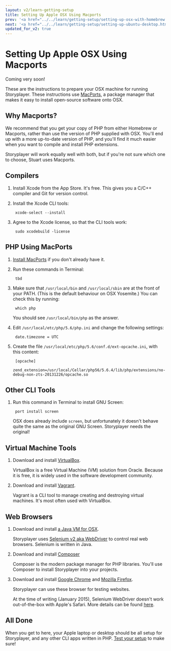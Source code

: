 ```yaml
---
layout: v2/learn-getting-setup
title: Setting Up Apple OSX Using Macports
prev: '<a href="../../learn/getting-setup/setting-up-osx-with-homebrew.html">Prev: Setting Up Apple OSX Using Homebrew</a>'
next: '<a href="../../learn/getting-setup/setting-up-ubuntu-desktop.html">Next: Setting Up Ubuntu Desktop</a>'
updated_for_v2: true
---
```


# Setting Up Apple OSX Using Macports

Coming very soon!

These are the instructions to prepare your OSX machine for running Storyplayer. These instructions use [MacPorts](http://www.macports.org), a package manager that makes it easy to install open-source software onto OSX.

## Why Macports?

We recommend that you get your copy of PHP from either Homebrew or Macports, rather than use the version of PHP supplied with OSX. You'll end up with a more up-to-date version of PHP, and you'll find it much easier when you want to compile and install PHP extensions.

Storyplayer will work equally well with both, but if you're not sure which one to choose, Stuart uses Macports.

## Compilers

1. Install Xcode from the App Store. It's free. This gives you a C/C++ compiler and Git for version control.
1. Install the Xcode CLI tools:

        xcode-select --install

1. Agree to the Xcode license, so that the CLI tools work:

        sudo xcodebuild -license

## PHP Using MacPorts

1. [Install MacPorts](http://www.macports.org) if you don't already have it.
1. Run these commands in Terminal:

        tbd

1. Make sure that `/usr/local/bin` and `/usr/local/sbin` are at the front of your PATH. (This is the default behaviour on OSX Yosemite.)  You can check this by running:

        which php

    You should see `/usr/local/bin/php` as the answer.

1. Edit `/usr/local/etc/php/5.6/php.ini` and change the following settings:

        date.timezone = UTC

1. Create the file `/usr/local/etc/php/5.6/conf.d/ext-opcache.ini`, with this content:

        [opcache]
        zend_extension=/usr/local/Cellar/php56/5.6.4/lib/php/extensions/no-debug-non-zts-20131226/opcache.so

## Other CLI Tools

1. Run this command in Terminal to install GNU Screen:

        port install screen

   OSX does already include `screen`, but unfortunately it doesn't behave quite the same as the original GNU Screen. Storyplayer needs the original!

## Virtual Machine Tools

1. Download and install [VirtualBox](http://virtualbox.org).

   VirtualBox is a free Virtual Machine (VM) solution from Oracle.  Because it is free, it is widely used in the software development community.

1. Download and install [Vagrant](http://vagrantup.com).

   Vagrant is a CLI tool to manage creating and destroying virtual machines.  It's most often used with VirtualBox.

## Web Browsers

1. Download and install [a Java VM for OSX](http://www.java.com).

   Storyplayer uses [Selenium v2 aka WebDriver](http://www.seleniumhq.org) to control real web browsers. Selenium is written in Java.

1. Download and install [Composer](https://getcomposer.org/download/)

   Composer is the modern package manager for PHP libraries. You'll use Composer to install Storyplayer into your projects.

1. Download and install [Google Chrome](https://www.google.com/chrome/) and [Mozilla Firefox](https://www.mozilla.org).

   Storyplayer can use these browser for testing websites.

   At the time of writing (January 2015), Selenium WebDriver doesn't work out-of-the-box with Apple's Safari. More details can be found [here](../../using/web-browsers/osx-safari.html).

## All Done

When you get to here, your Apple laptop or desktop should be all setup for Storyplayer, and any other CLI apps written in PHP. [Test your setup](testing-your-setup.html) to make sure!
